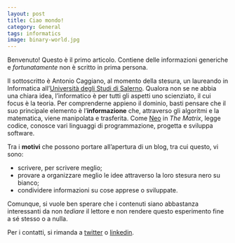 ```yaml
---
layout: post
title: Ciao mondo!
category: General
tags: informatics
image: binary-world.jpg
---
```

Benvenuto! Questo è il primo articolo. Contiene delle informazioni generiche e *fortunatamente* non è scritto in prima persona.

Il sottoscritto è Antonio Caggiano, al momento della stesura, un laureando in Informatica all’[Università degli Studi di Salerno](https://web.unisa.it/home). Qualora non se ne abbia una chiara idea, l’informatico è per tutti gli aspetti uno scienziato, il cui focus è la teoria. Per comprenderne appieno il dominio, basti pensare che il suo principale elemento è l’**informazione** che, attraverso gli algoritmi e la matematica, viene manipolata e trasferita. Come [Neo](https://it.wikipedia.org/wiki/Neo_%28personaggio%29) in *The Matrix*, legge codice, conosce vari linguaggi di programmazione, progetta e sviluppa software.

<div id="c-container">
<canvas id="c" height="158" width="660"></canvas>
</div>

Tra i **motivi** che possono portare all’apertura di un blog, tra cui questo, vi sono:

- scrivere, per scrivere meglio;
- provare a organizzare meglio le idee attraverso la loro stesura nero su bianco;
- condividere informazioni su cose apprese o sviluppate.

Comunque, si vuole ben sperare che i contenuti siano abbastanza interessanti da non *tediare* il lettore e non rendere questo esperimento fine a sé stesso o a nulla.

Per i contatti, si rimanda a [twitter](https://twitter.com/Fahien) o [linkedin](https://www.linkedin.com/in/antoniocaggiano).
<script type="text/javascript" src="{{ site.baseurl }}/static/js/rain.js"></script>
